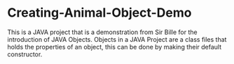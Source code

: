 # Creating-Animal-Object-Demo
This is a JAVA project that is a demonstration from Sir Bille for the introduction of JAVA Objects. Objects in a JAVA Project are a class files that holds the properties of an object, this can be done by making their default constructor. 

